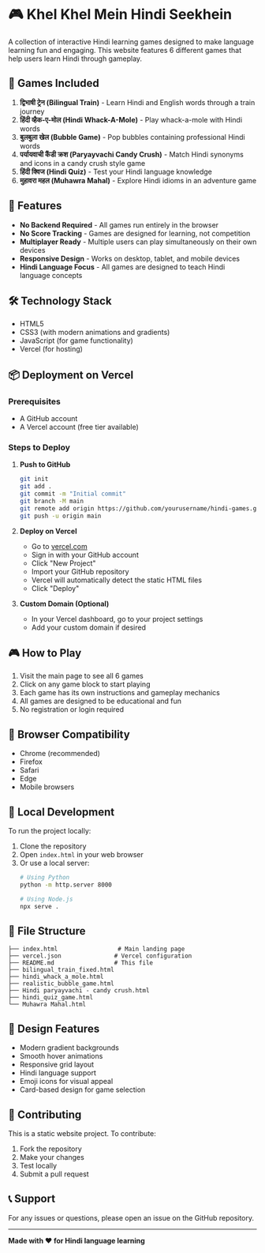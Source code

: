 # 🎮 Khel Khel Mein Hindi Seekhein

A collection of interactive Hindi learning games designed to make language learning fun and engaging. This website features 6 different games that help users learn Hindi through gameplay.

## 🎯 Games Included

1. **द्विभाषी ट्रेन (Bilingual Train)** - Learn Hindi and English words through a train journey
2. **हिंदी व्हैक-ए-मोल (Hindi Whack-A-Mole)** - Play whack-a-mole with Hindi words
3. **बुलबुला खेल (Bubble Game)** - Pop bubbles containing professional Hindi words
4. **पर्यायवाची कैंडी क्रश (Paryayvachi Candy Crush)** - Match Hindi synonyms and icons in a candy crush style game
5. **हिंदी क्विज (Hindi Quiz)** - Test your Hindi language knowledge
6. **मुहावरा महल (Muhawra Mahal)** - Explore Hindi idioms in an adventure game

## 🚀 Features

- **No Backend Required** - All games run entirely in the browser
- **No Score Tracking** - Games are designed for learning, not competition
- **Multiplayer Ready** - Multiple users can play simultaneously on their own devices
- **Responsive Design** - Works on desktop, tablet, and mobile devices
- **Hindi Language Focus** - All games are designed to teach Hindi language concepts

## 🛠️ Technology Stack

- HTML5
- CSS3 (with modern animations and gradients)
- JavaScript (for game functionality)
- Vercel (for hosting)

## 📦 Deployment on Vercel

### Prerequisites
- A GitHub account
- A Vercel account (free tier available)

### Steps to Deploy

1. **Push to GitHub**
   ```bash
   git init
   git add .
   git commit -m "Initial commit"
   git branch -M main
   git remote add origin https://github.com/yourusername/hindi-games.git
   git push -u origin main
   ```

2. **Deploy on Vercel**
   - Go to [vercel.com](https://vercel.com)
   - Sign in with your GitHub account
   - Click "New Project"
   - Import your GitHub repository
   - Vercel will automatically detect the static HTML files
   - Click "Deploy"

3. **Custom Domain (Optional)**
   - In your Vercel dashboard, go to your project settings
   - Add your custom domain if desired

## 🎮 How to Play

1. Visit the main page to see all 6 games
2. Click on any game block to start playing
3. Each game has its own instructions and gameplay mechanics
4. All games are designed to be educational and fun
5. No registration or login required

## 📱 Browser Compatibility

- Chrome (recommended)
- Firefox
- Safari
- Edge
- Mobile browsers

## 🔧 Local Development

To run the project locally:

1. Clone the repository
2. Open `index.html` in your web browser
3. Or use a local server:
   ```bash
   # Using Python
   python -m http.server 8000
   
   # Using Node.js
   npx serve .
   ```

## 📄 File Structure

```
├── index.html                 # Main landing page
├── vercel.json               # Vercel configuration
├── README.md                 # This file
├── bilingual_train_fixed.html
├── hindi_whack_a_mole.html
├── realistic_bubble_game.html
├── Hindi paryayvachi - candy crush.html
├── hindi_quiz_game.html
└── Muhawra Mahal.html
```

## 🎨 Design Features

- Modern gradient backgrounds
- Smooth hover animations
- Responsive grid layout
- Hindi language support
- Emoji icons for visual appeal
- Card-based design for game selection

## 🤝 Contributing

This is a static website project. To contribute:
1. Fork the repository
2. Make your changes
3. Test locally
4. Submit a pull request

## 📞 Support

For any issues or questions, please open an issue on the GitHub repository.

---

**Made with ❤️ for Hindi language learning**

